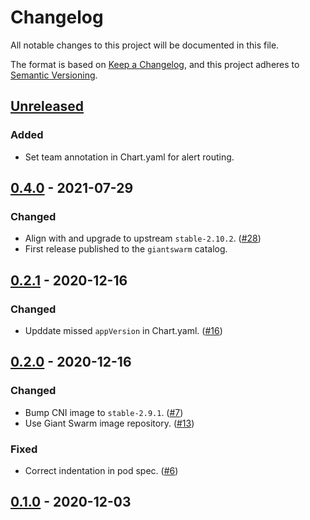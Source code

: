 # Changelog

All notable changes to this project will be documented in this file.

The format is based on [Keep a Changelog](https://keepachangelog.com/en/1.0.0/),
and this project adheres to [Semantic Versioning](https://semver.org/spec/v2.0.0.html).

## [Unreleased]

### Added

- Set team annotation in Chart.yaml for alert routing.

## [0.4.0] - 2021-07-29

### Changed

- Align with and upgrade to upstream `stable-2.10.2`. ([#28](https://github.com/giantswarm/linkerd2-cni-app/pull/28))
- First release published to the `giantswarm` catalog.

## [0.2.1] - 2020-12-16

### Changed

- Upddate missed `appVersion` in Chart.yaml. ([#16](https://github.com/giantswarm/linkerd2-cni-app/pull/16))

## [0.2.0] - 2020-12-16

### Changed

- Bump CNI image to `stable-2.9.1`. ([#7](https://github.com/giantswarm/linkerd2-cni-app/pull/7))
- Use Giant Swarm image repository. ([#13](https://github.com/giantswarm/linkerd2-cni-app/pull/13))

### Fixed

- Correct indentation in pod spec. ([#6](https://github.com/giantswarm/linkerd2-cni-app/pull/6))

## [0.1.0] - 2020-12-03

[Unreleased]: https://github.com/giantswarm/linkerd2-cni-app/compare/v0.4.0...HEAD
[0.4.0]: https://github.com/giantswarm/linkerd2-cni-app/compare/v0.2.1...v0.4.0
[0.2.1]: https://github.com/giantswarm/linkerd2-cni-app/compare/v0.2.0...v0.2.1
[0.2.0]: https://github.com/giantswarm/linkerd2-cni-app/compare/v0.1.0...v0.2.0
[0.1.0]: https://github.com/giantswarm/linkerd2-cni-app/releases/tag/v0.1.0
